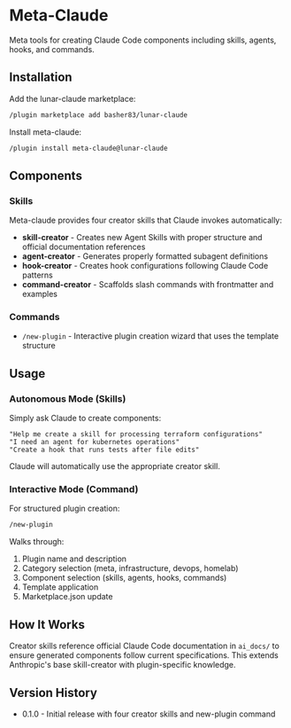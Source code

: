 # Meta-Claude

Meta tools for creating Claude Code components including skills, agents, hooks, and commands.

## Installation

Add the lunar-claude marketplace:

```bash
/plugin marketplace add basher83/lunar-claude
```

Install meta-claude:

```bash
/plugin install meta-claude@lunar-claude
```

## Components

### Skills

Meta-claude provides four creator skills that Claude invokes automatically:

- **skill-creator** - Creates new Agent Skills with proper structure and official documentation references
- **agent-creator** - Generates properly formatted subagent definitions
- **hook-creator** - Creates hook configurations following Claude Code patterns
- **command-creator** - Scaffolds slash commands with frontmatter and examples

### Commands

- `/new-plugin` - Interactive plugin creation wizard that uses the template structure

## Usage

### Autonomous Mode (Skills)

Simply ask Claude to create components:

```text
"Help me create a skill for processing terraform configurations"
"I need an agent for kubernetes operations"
"Create a hook that runs tests after file edits"
```

Claude will automatically use the appropriate creator skill.

### Interactive Mode (Command)

For structured plugin creation:

```bash
/new-plugin
```

Walks through:

1. Plugin name and description
2. Category selection (meta, infrastructure, devops, homelab)
3. Component selection (skills, agents, hooks, commands)
4. Template application
5. Marketplace.json update

## How It Works

Creator skills reference official Claude Code documentation in `ai_docs/` to ensure generated components follow current specifications. This extends Anthropic's base skill-creator with plugin-specific knowledge.

## Version History

- 0.1.0 - Initial release with four creator skills and new-plugin command
